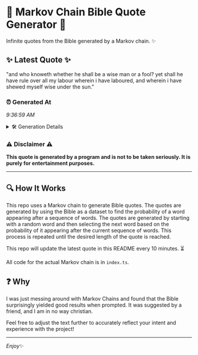 # 📖 Markov Chain Bible Quote Generator 📖

Infinite quotes from the Bible generated by a Markov chain. ✨

## ✨ Latest Quote ✨
"and who knoweth whether he shall be a wise man or a fool? yet shall he have rule over all my labour wherein i have laboured, and wherein i have shewed myself wise under the sun."

### ⏰ Generated At
*9:36:59 AM*

<details>
    <summary>🛠️ Generation Details</summary>
    <p>
        <strong>🌱 Seed:</strong> and<br>
        <strong>🔄 Iterations:</strong> 35<br>
        <strong>📜 Context History:</strong><br>[ and ]: who<br>[ and, who ]: knoweth<br>[ and, who, knoweth ]: whether<br>[ and, who, knoweth, whether ]: he<br>[ and, who, knoweth, whether, he ]: shall<br>[ and, who, knoweth, whether, he, shall ]: be<br>[ who, knoweth, whether, he, shall, be ]: a<br>[ knoweth, whether, he, shall, be, a ]: wise<br>[ whether, he, shall, be, a, wise ]: man<br>[ he, shall, be, a, wise, man ]: or<br>[ shall, be, a, wise, man, or ]: a<br>[ be, a, wise, man, or, a ]: fool?<br>[ a, wise, man, or, a, fool? ]: yet<br>[ wise, man, or, a, fool?, yet ]: shall<br>[ man, or, a, fool?, yet, shall ]: he<br>[ or, a, fool?, yet, shall, he ]: have<br>[ a, fool?, yet, shall, he, have ]: rule<br>[ fool?, yet, shall, he, have, rule ]: over<br>[ yet, shall, he, have, rule, over ]: all<br>[ shall, he, have, rule, over, all ]: my<br>[ he, have, rule, over, all, my ]: labour<br>[ have, rule, over, all, my, labour ]: wherein<br>[ rule, over, all, my, labour, wherein ]: i<br>[ over, all, my, labour, wherein, i ]: have<br>[ all, my, labour, wherein, i, have ]: laboured,<br>[ my, labour, wherein, i, have, laboured, ]: and<br>[ labour, wherein, i, have, laboured,, and ]: wherein<br>[ wherein, i, have, laboured,, and, wherein ]: i<br>[ i, have, laboured,, and, wherein, i ]: have<br>[ have, laboured,, and, wherein, i, have ]: shewed<br>[ laboured,, and, wherein, i, have, shewed ]: myself<br>[ and, wherein, i, have, shewed, myself ]: wise<br>[ wherein, i, have, shewed, myself, wise ]: under<br>[ i, have, shewed, myself, wise, under ]: the<br>[ have, shewed, myself, wise, under, the ]: sun.<br>
    </p>
</details>

### ⚠️ Disclaimer ⚠️
**This quote is generated by a program and is not to be taken seriously. It is purely for entertainment purposes.**

---

## 🔍 How It Works

This repo uses a Markov chain to generate Bible quotes. The quotes are generated by using the Bible as a dataset to find the probability of a word appearing after a sequence of words. The quotes are generated by starting with a random word and then selecting the next word based on the probability of it appearing after the current sequence of words. This process is repeated until the desired length of the quote is reached.

This repo will update the latest quote in this README every 10 minutes. ⏳

All code for the actual Markov chain is in `index.ts`.

## ❓ Why

I was just messing around with Markov Chains and found that the Bible surprisingly yielded good results when prompted. 
It was suggested by a friend, and I am in no way christian.

Feel free to adjust the text further to accurately reflect your intent and experience with the project!

---

*Enjoy*✨
